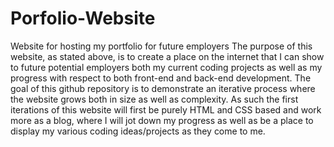 # Porfolio-Website
Website for hosting my portfolio for future employers
The purpose of this website, as stated above, is to create a place on the internet that I can show to future potential employers both my current coding projects as well as my progress with respect to both front-end and back-end development.  The goal of this github repository is to demonstrate an iterative process where the website grows both in size as well as complexity.  As such the first iterations of this website will first be purely HTML and CSS based and work more as a blog, where I will jot down my progress as well as be a place to display my various coding ideas/projects as they come to me.

